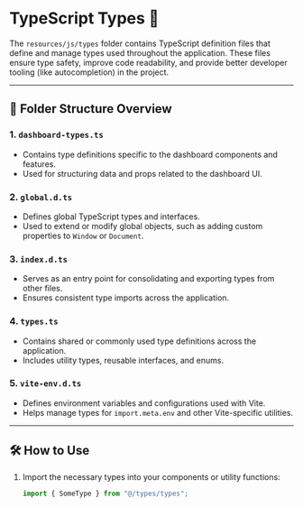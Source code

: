 # TypeScript Types 📂

The `resources/js/types` folder contains TypeScript definition files that define and manage types used throughout the application. These files ensure type safety, improve code readability, and provide better developer tooling (like autocompletion) in the project.

---

## 📂 Folder Structure Overview

### 1. **`dashboard-types.ts`**

-   Contains type definitions specific to the dashboard components and features.
-   Used for structuring data and props related to the dashboard UI.

### 2. **`global.d.ts`**

-   Defines global TypeScript types and interfaces.
-   Used to extend or modify global objects, such as adding custom properties to `Window` or `Document`.

### 3. **`index.d.ts`**

-   Serves as an entry point for consolidating and exporting types from other files.
-   Ensures consistent type imports across the application.

### 4. **`types.ts`**

-   Contains shared or commonly used type definitions across the application.
-   Includes utility types, reusable interfaces, and enums.

### 5. **`vite-env.d.ts`**

-   Defines environment variables and configurations used with Vite.
-   Helps manage types for `import.meta.env` and other Vite-specific utilities.

---

## 🛠️ How to Use

1. Import the necessary types into your components or utility functions:
    ```typescript
    import { SomeType } from "@/types/types";
    ```
